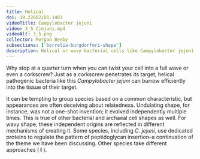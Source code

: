```yaml
---
title: Helical
doi: 10.22002/D1.1481
videoTitle: Campylobacter jejuni
video: 3_5_Cjejuni.mp4
videoAlt: 3_5.png
collector: Morgan Beeby
subsections: ['borrelia-burgdorferi-shape']
description: Helical or wavy bacterial cells like Campylobacter jejuni and Borrelia burgdorferi use their corkscrew shape to burrow into host tissue.
---
```


Why stop at a quarter turn when you can twist your cell into a full wave or even a corkscrew? Just as a corkscrew penetrates its target, helical pathogenic bacteria like this *Campylobacter jejuni* can burrow efficiently into the tissue of their target.

It can be tempting to group species based on a common characteristic, but appearances are often deceiving about relatedness. Undulating shape, for instance, was not a one-shot invention; it evolved independently multiple times. This is true of other bacterial and archaeal cell shapes as well. For wavy shape, these independent origins are reflected in different mechanisms of creating it. Some species, including *C. jejuni*, use dedicated proteins to regulate the pattern of peptidoglycan insertion–a continuation of the theme we have been discussing. Other species take different approaches (⇩).

